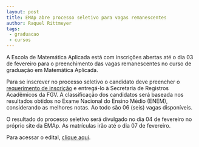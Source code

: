 ```yaml
---
layout: post
title: EMAp abre processo seletivo para vagas remanescentes
author: Raquel Rittmeyer
tags:
 - graduacao
 - cursos
---
```


A Escola de Matemática Aplicada está com inscrições abertas até o dia
03 de fevereiro para o preenchimento das vagas remanescentes no curso
de graduação em Matemática Aplicada.
 
Para se inscrever no processo seletivo o candidato deve preencher o
[requerimento de inscrição](/files/graduacao-formulario-inscricao.pdf)
e entregá-lo à Secretaria de Registros Acadêmicos da FGV. A
classificação dos candidatos será baseada nos resultados obtidos no
Exame Nacional do Ensino Médio (ENEM), considerando as melhores
notas. Ao todo são 06 (seis) vagas disponíveis.
 
O resultado do processo seletivo será divulgado no dia 04 de fevereiro
no próprio site da EMAp. As matrículas irão até o dia 07 de fevereiro.
 
Para acessar o edital, [clique aqui](/graduacao/edital.html).
